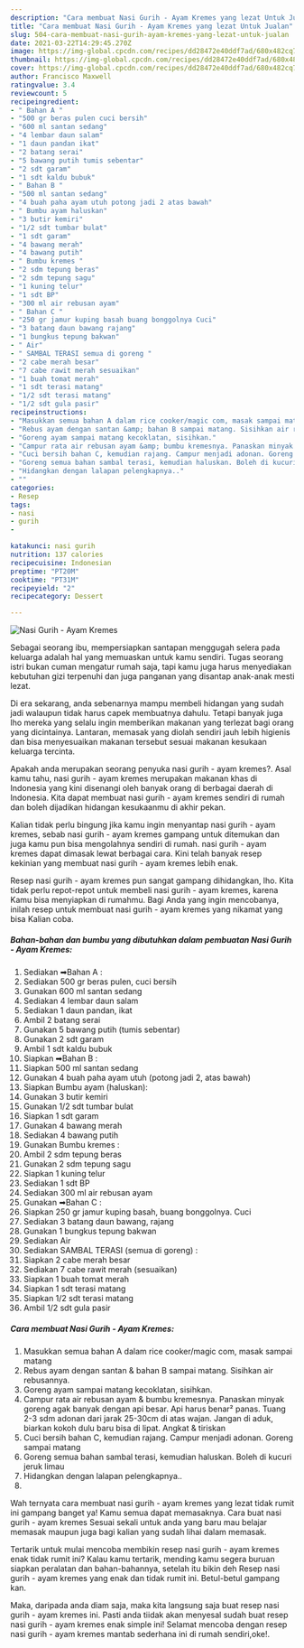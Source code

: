```yaml
---
description: "Cara membuat Nasi Gurih - Ayam Kremes yang lezat Untuk Jualan"
title: "Cara membuat Nasi Gurih - Ayam Kremes yang lezat Untuk Jualan"
slug: 504-cara-membuat-nasi-gurih-ayam-kremes-yang-lezat-untuk-jualan
date: 2021-03-22T14:29:45.270Z
image: https://img-global.cpcdn.com/recipes/dd28472e40ddf7ad/680x482cq70/nasi-gurih-ayam-kremes-foto-resep-utama.jpg
thumbnail: https://img-global.cpcdn.com/recipes/dd28472e40ddf7ad/680x482cq70/nasi-gurih-ayam-kremes-foto-resep-utama.jpg
cover: https://img-global.cpcdn.com/recipes/dd28472e40ddf7ad/680x482cq70/nasi-gurih-ayam-kremes-foto-resep-utama.jpg
author: Francisco Maxwell
ratingvalue: 3.4
reviewcount: 5
recipeingredient:
- " Bahan A "
- "500 gr beras pulen cuci bersih"
- "600 ml santan sedang"
- "4 lembar daun salam"
- "1 daun pandan ikat"
- "2 batang serai"
- "5 bawang putih tumis sebentar"
- "2 sdt garam"
- "1 sdt kaldu bubuk"
- " Bahan B "
- "500 ml santan sedang"
- "4 buah paha ayam utuh potong jadi 2 atas bawah"
- " Bumbu ayam haluskan"
- "3 butir kemiri"
- "1/2 sdt tumbar bulat"
- "1 sdt garam"
- "4 bawang merah"
- "4 bawang putih"
- " Bumbu kremes "
- "2 sdm tepung beras"
- "2 sdm tepung sagu"
- "1 kuning telur"
- "1 sdt BP"
- "300 ml air rebusan ayam"
- " Bahan C "
- "250 gr jamur kuping basah buang bonggolnya Cuci"
- "3 batang daun bawang rajang"
- "1 bungkus tepung bakwan"
- " Air"
- " SAMBAL TERASI semua di goreng "
- "2 cabe merah besar"
- "7 cabe rawit merah sesuaikan"
- "1 buah tomat merah"
- "1 sdt terasi matang"
- "1/2 sdt terasi matang"
- "1/2 sdt gula pasir"
recipeinstructions:
- "Masukkan semua bahan A dalam rice cooker/magic com, masak sampai matang"
- "Rebus ayam dengan santan &amp; bahan B sampai matang. Sisihkan air rebusannya."
- "Goreng ayam sampai matang kecoklatan, sisihkan."
- "Campur rata air rebusan ayam &amp; bumbu kremesnya. Panaskan minyak goreng agak banyak dengan api besar. Api harus benar² panas. Tuang 2-3 sdm adonan dari jarak 25-30cm di atas wajan. Jangan di aduk, biarkan kokoh dulu baru bisa di lipat. Angkat &amp; tiriskan"
- "Cuci bersih bahan C, kemudian rajang. Campur menjadi adonan. Goreng sampai matang"
- "Goreng semua bahan sambal terasi, kemudian haluskan. Boleh di kucuri jeruk limau"
- "Hidangkan dengan lalapan pelengkapnya.."
- ""
categories:
- Resep
tags:
- nasi
- gurih
- 

katakunci: nasi gurih  
nutrition: 137 calories
recipecuisine: Indonesian
preptime: "PT20M"
cooktime: "PT31M"
recipeyield: "2"
recipecategory: Dessert

---
```



![Nasi Gurih - Ayam Kremes](https://img-global.cpcdn.com/recipes/dd28472e40ddf7ad/680x482cq70/nasi-gurih-ayam-kremes-foto-resep-utama.jpg)

Sebagai seorang ibu, mempersiapkan santapan menggugah selera pada keluarga adalah hal yang memuaskan untuk kamu sendiri. Tugas seorang istri bukan cuman mengatur rumah saja, tapi kamu juga harus menyediakan kebutuhan gizi terpenuhi dan juga panganan yang disantap anak-anak mesti lezat.

Di era  sekarang, anda sebenarnya mampu membeli hidangan yang sudah jadi walaupun tidak harus capek membuatnya dahulu. Tetapi banyak juga lho mereka yang selalu ingin memberikan makanan yang terlezat bagi orang yang dicintainya. Lantaran, memasak yang diolah sendiri jauh lebih higienis dan bisa menyesuaikan makanan tersebut sesuai makanan kesukaan keluarga tercinta. 



Apakah anda merupakan seorang penyuka nasi gurih - ayam kremes?. Asal kamu tahu, nasi gurih - ayam kremes merupakan makanan khas di Indonesia yang kini disenangi oleh banyak orang di berbagai daerah di Indonesia. Kita dapat membuat nasi gurih - ayam kremes sendiri di rumah dan boleh dijadikan hidangan kesukaanmu di akhir pekan.

Kalian tidak perlu bingung jika kamu ingin menyantap nasi gurih - ayam kremes, sebab nasi gurih - ayam kremes gampang untuk ditemukan dan juga kamu pun bisa mengolahnya sendiri di rumah. nasi gurih - ayam kremes dapat dimasak lewat berbagai cara. Kini telah banyak resep kekinian yang membuat nasi gurih - ayam kremes lebih enak.

Resep nasi gurih - ayam kremes pun sangat gampang dihidangkan, lho. Kita tidak perlu repot-repot untuk membeli nasi gurih - ayam kremes, karena Kamu bisa menyiapkan di rumahmu. Bagi Anda yang ingin mencobanya, inilah resep untuk membuat nasi gurih - ayam kremes yang nikamat yang bisa Kalian coba.

<!--inarticleads1-->

##### Bahan-bahan dan bumbu yang dibutuhkan dalam pembuatan Nasi Gurih - Ayam Kremes:

1. Sediakan  ➡Bahan A :
1. Sediakan 500 gr beras pulen, cuci bersih
1. Gunakan 600 ml santan sedang
1. Sediakan 4 lembar daun salam
1. Sediakan 1 daun pandan, ikat
1. Ambil 2 batang serai
1. Gunakan 5 bawang putih (tumis sebentar)
1. Gunakan 2 sdt garam
1. Ambil 1 sdt kaldu bubuk
1. Siapkan  ➡Bahan B :
1. Siapkan 500 ml santan sedang
1. Gunakan 4 buah paha ayam utuh (potong jadi 2, atas bawah)
1. Siapkan  Bumbu ayam (haluskan):
1. Gunakan 3 butir kemiri
1. Gunakan 1/2 sdt tumbar bulat
1. Siapkan 1 sdt garam
1. Gunakan 4 bawang merah
1. Sediakan 4 bawang putih
1. Gunakan  Bumbu kremes :
1. Ambil 2 sdm tepung beras
1. Gunakan 2 sdm tepung sagu
1. Siapkan 1 kuning telur
1. Sediakan 1 sdt BP
1. Sediakan 300 ml air rebusan ayam
1. Gunakan  ➡Bahan C :
1. Siapkan 250 gr jamur kuping basah, buang bonggolnya. Cuci
1. Sediakan 3 batang daun bawang, rajang
1. Gunakan 1 bungkus tepung bakwan
1. Sediakan  Air
1. Sediakan  SAMBAL TERASI (semua di goreng) :
1. Siapkan 2 cabe merah besar
1. Sediakan 7 cabe rawit merah (sesuaikan)
1. Siapkan 1 buah tomat merah
1. Siapkan 1 sdt terasi matang
1. Siapkan 1/2 sdt terasi matang
1. Ambil 1/2 sdt gula pasir




<!--inarticleads2-->

##### Cara membuat Nasi Gurih - Ayam Kremes:

1. Masukkan semua bahan A dalam rice cooker/magic com, masak sampai matang
1. Rebus ayam dengan santan &amp; bahan B sampai matang. Sisihkan air rebusannya.
1. Goreng ayam sampai matang kecoklatan, sisihkan.
1. Campur rata air rebusan ayam &amp; bumbu kremesnya. Panaskan minyak goreng agak banyak dengan api besar. Api harus benar² panas. Tuang 2-3 sdm adonan dari jarak 25-30cm di atas wajan. Jangan di aduk, biarkan kokoh dulu baru bisa di lipat. Angkat &amp; tiriskan
1. Cuci bersih bahan C, kemudian rajang. Campur menjadi adonan. Goreng sampai matang
1. Goreng semua bahan sambal terasi, kemudian haluskan. Boleh di kucuri jeruk limau
1. Hidangkan dengan lalapan pelengkapnya..
1. 




Wah ternyata cara membuat nasi gurih - ayam kremes yang lezat tidak rumit ini gampang banget ya! Kamu semua dapat memasaknya. Cara buat nasi gurih - ayam kremes Sesuai sekali untuk anda yang baru mau belajar memasak maupun juga bagi kalian yang sudah lihai dalam memasak.

Tertarik untuk mulai mencoba membikin resep nasi gurih - ayam kremes enak tidak rumit ini? Kalau kamu tertarik, mending kamu segera buruan siapkan peralatan dan bahan-bahannya, setelah itu bikin deh Resep nasi gurih - ayam kremes yang enak dan tidak rumit ini. Betul-betul gampang kan. 

Maka, daripada anda diam saja, maka kita langsung saja buat resep nasi gurih - ayam kremes ini. Pasti anda tiidak akan menyesal sudah buat resep nasi gurih - ayam kremes enak simple ini! Selamat mencoba dengan resep nasi gurih - ayam kremes mantab sederhana ini di rumah sendiri,oke!.

